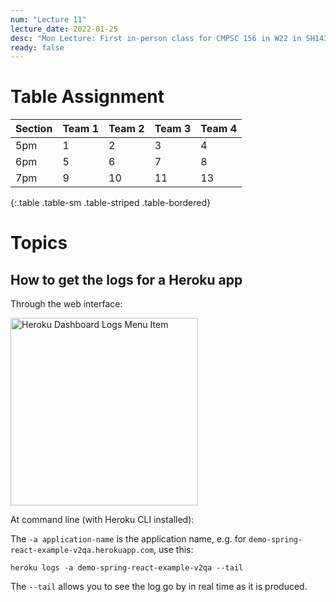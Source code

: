 ```yaml
---
num: "Lecture 11"
lecture_date: 2022-01-25
desc: "Mon Lecture: First in-person class for CMPSC 156 in W22 in SH1431"
ready: false
---
```



# Table Assignment

| Section | Team 1 | Team 2 | Team 3 | Team 4|
|---------|--------|--------|--------|-------|
| 5pm     |  1     |  2     | 3      |  4    |
| 6pm     |  5     |  6     |  7     |   8   |
| 7pm     |  9     |  10    |  11    |   13  |
{:.table .table-sm .table-striped .table-bordered}

# Topics


## How to get the logs for a Heroku app

Through the web interface:

<img src="(https://user-images.githubusercontent.com/1119017/151609450-0a75b593-ef27-4d8a-85ea-42912ce99c43.png" alt="Heroku Dashboard Logs Menu Item" width="300" />

At command line (with Heroku CLI installed):

The `-a application-name` is the application name, e.g. for `demo-spring-react-example-v2qa.herokuapp.com`, use this:

```
heroku logs -a demo-spring-react-example-v2qa --tail
```

The `--tail` allows you to see the log go by in real time as it is produced.
